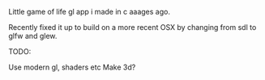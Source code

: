 Little game of life gl app i made in c aaages ago.

Recently fixed it up to build on a more recent OSX by changing from 
sdl to glfw and glew.

TODO:

Use modern gl, shaders etc
Make 3d?
